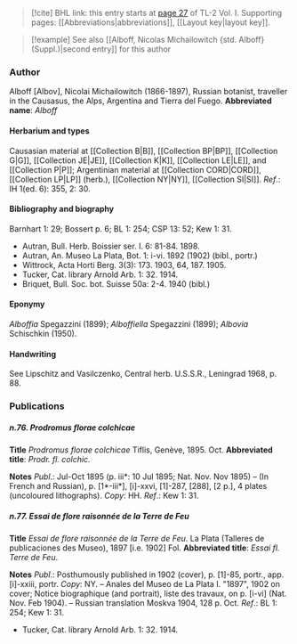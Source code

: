 > [!cite] BHL link: this entry starts at [page 27](https://www.biodiversitylibrary.org/page/33120158) of TL-2 Vol. I.
> Supporting pages: [[Abbreviations|abbreviations]], [[Layout key|layout key]].

> [!example] See also [[Alboff, Nicolas Michailowitch {std. Alboff} (Suppl.)|second entry]] for this author

### Author

Alboff \[Albov\], Nicolai Michailowitch (1866-1897), Russian botanist, traveller in the Causasus, the Alps, Argentina and Tierra del Fuego. 
**Abbreviated name**: *Alboff*

#### Herbarium and types

Causasian material at [[Collection B|B]], [[Collection BP|BP]], [[Collection G|G]], [[Collection JE|JE]], [[Collection K|K]], [[Collection LE|LE]], and [[Collection P|P]]; Argentinian material at [[Collection CORD|CORD]], [[Collection LP|LP]] (herb.), [[Collection NY|NY]], [[Collection SI|SI]].
*Ref*.: IH 1(ed. 6): 355, 2: 30.

#### Bibliography and biography

Barnhart 1: 29; Bossert p. 6; BL 1: 254; CSP 13: 52; Kew 1: 31.
- Autran, Bull. Herb. Boissier ser. I. 6: 81-84. 1898.
- Autran, An. Museo La Plata, Bot. 1: i-vi. 1892 (1902) (bibl., portr.)
- Wittrock, Acta Horti Berg. 3(3): 173. 1903, 64, 187. 1905.
- Tucker, Cat. library Arnold Arb. 1: 32. 1914.
- Briquet, Bull. Soc. bot. Suisse 50a: 2-4. 1940 (bibl.)

#### Eponymy

*Alboffia* Spegazzini (1899); *Alboffiella* Spegazzini (1899); *Albovia* Schischkin (1950).

#### Handwriting

See Lipschitz and Vasilczenko, Central herb. U.S.S.R., Leningrad 1968, p. 88.

### Publications

##### n.76. Prodromus florae colchicae

**Title**
*Prodromus florae colchicae* Tiflis, Genève, 1895. Oct.
**Abbreviated title**: *Prodr. fl. colchic.*

**Notes**
*Publ*.: Jul-Oct 1895 (p. iii\*: 10 Jul 1895; Nat. Nov. Nov 1895) – (In French and Russian), p. \[1\*-iii\*\], \[i\]-xxvi, \[1\]-287, \[288\], \[2 p.\], 4 plates (uncoloured lithographs). *Copy*: HH.
*Ref*.: Kew 1: 31.

##### n.77. Essai de flore raisonnée de la Terre de Feu

**Title**
*Essai de flore raisonnée de la Terre de Feu*. La Plata (Talleres de publicaciones des Museo), 1897 \[i.e. 1902\] Fol.
**Abbreviated title**: *Essai fl. Terre de Feu*.

**Notes**
*Publ*.: Posthumously published in 1902 (cover), p. \[1\]-85, portr., app. \[i\]-xxiii, portr.
*Copy*: NY. – Anales del Museo de La Plata I. "1897", 1902 on cover; Notice biographique (and portrait), liste des travaux, on p. \[i-vi\] (Nat. Nov. Feb 1904). – Russian translation Moskva 1904, 128 p. Oct.
*Ref*.: BL 1: 254; Kew 1: 31.
- Tucker, Cat. library Arnold Arb. 1: 32. 1914.

